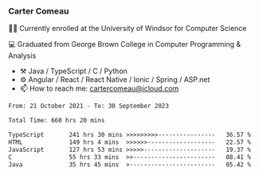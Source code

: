 ### Carter Comeau

🙋‍♂️ Currently enrolled at the University of Windsor for Computer Science

💻 Graduated from George Brown College in Computer Programming & Analysis

- ⚒️ Java / TypeScript / C / Python
- ⚙️ Angular / React / React Native / Ionic / Spring / ASP.net
- 📫 How to reach me: cartercomeau@icloud.com

<!--START_SECTION:waka-->

```txt
From: 21 October 2021 - To: 30 September 2023

Total Time: 660 hrs 20 mins

TypeScript       241 hrs 30 mins >>>>>>>>>----------------   36.57 %
HTML             149 hrs 4 mins  >>>>>>-------------------   22.57 %
JavaScript       127 hrs 53 mins >>>>>--------------------   19.37 %
C                55 hrs 33 mins  >>-----------------------   08.41 %
Java             35 hrs 45 mins  >------------------------   05.42 %
```

<!--END_SECTION:waka-->
